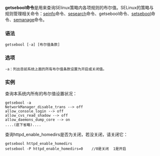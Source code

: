 **getsebool命令**是用来查询SElinux策略内各项规则的布尔值。SELinux的策略与规则管理相关命令：[seinfo](#/seinfo "seinfo命令")命令、[sesearch](#/sesearch "sesearch命令")命令、getsebool命令、[setsebool](#/setsebool "setsebool命令")命令、[semanage](#/semanage "semanage命令")命令。

### 语法  

```
getsebool [-a] [布尔值条款]
```

### 选项  

```
-a：列出目前系统上面的所有布尔值条款设置为开启或关闭值。
```

### 实例  

查询本系统内所有的布尔值设置状况：

```
getsebool -a
NetworkManager_disable_trans --> off
allow_console_login --> off
allow_cvs_read_shadow --> off
allow_daemons_dump_core --> on
....(底下省略)....
```

查询httpd_enable_homedirs是否为关闭，若没关闭，请关闭它：

```
getsebool httpd_enable_homedirs
setsebool -P httpd_enable_homedirs=0    //0是关闭  1是开启

```